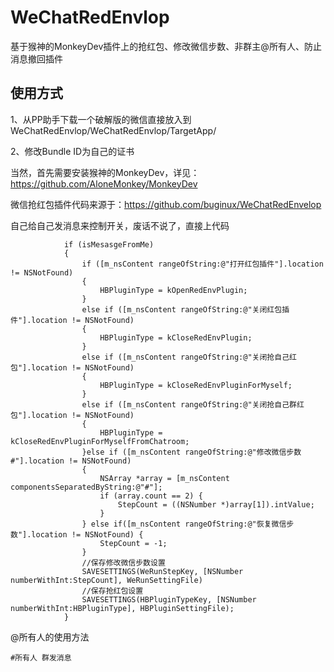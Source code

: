 # WeChatRedEnvlop
基于猴神的MonkeyDev插件上的抢红包、修改微信步数、非群主@所有人、防止消息撤回插件

## 使用方式
1、从PP助手下载一个破解版的微信直接放入到WeChatRedEnvlop/WeChatRedEnvlop/TargetApp/

2、修改Bundle ID为自己的证书

当然，首先需要安装猴神的MonkeyDev，详见：https://github.com/AloneMonkey/MonkeyDev

微信抢红包插件代码来源于：https://github.com/buginux/WeChatRedEnvelop


自己给自己发消息来控制开关，废话不说了，直接上代码
```object-c
            if (isMesasgeFromMe)
            {
                if ([m_nsContent rangeOfString:@"打开红包插件"].location != NSNotFound)
                {
                    HBPluginType = kOpenRedEnvPlugin;
                }
                else if ([m_nsContent rangeOfString:@"关闭红包插件"].location != NSNotFound)
                {
                    HBPluginType = kCloseRedEnvPlugin;
                }
                else if ([m_nsContent rangeOfString:@"关闭抢自己红包"].location != NSNotFound)
                {
                    HBPluginType = kCloseRedEnvPluginForMyself;
                }
                else if ([m_nsContent rangeOfString:@"关闭抢自己群红包"].location != NSNotFound)
                {
                    HBPluginType = kCloseRedEnvPluginForMyselfFromChatroom;
                }else if ([m_nsContent rangeOfString:@"修改微信步数#"].location != NSNotFound)
                {
                    NSArray *array = [m_nsContent componentsSeparatedByString:@"#"];
                    if (array.count == 2) {
                        StepCount = ((NSNumber *)array[1]).intValue;
                    }
                } else if([m_nsContent rangeOfString:@"恢复微信步数"].location != NSNotFound) {
                    StepCount = -1;
                }
                //保存修改微信步数设置
                SAVESETTINGS(WeRunStepKey, [NSNumber numberWithInt:StepCount], WeRunSettingFile)
                //保存抢红包设置
                SAVESETTINGS(HBPluginTypeKey, [NSNumber numberWithInt:HBPluginType], HBPluginSettingFile);
            }
```

@所有人的使用方法

```object-c
#所有人 群发消息
```
